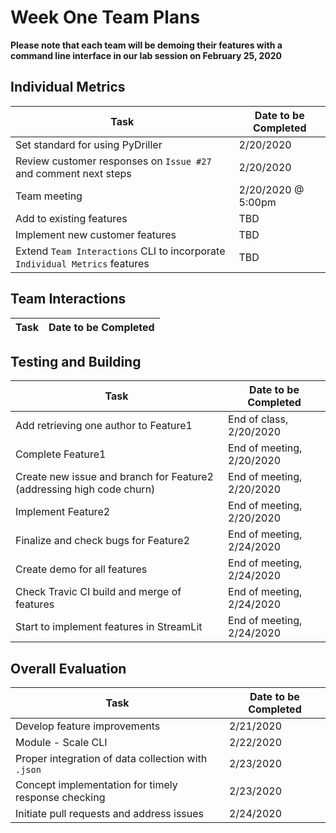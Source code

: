 # Week One Team Plans

**Please note that each team will be demoing their features with a command line interface in our lab session on February 25, 2020**

## Individual Metrics

Task | Date to be Completed
-----| --------------------
Set standard for using PyDriller | 2/20/2020
Review customer responses on `Issue #27` and comment next steps | 2/20/2020
Team meeting | 2/20/2020 @ 5:00pm
Add to existing features | TBD
Implement new customer features | TBD
Extend `Team Interactions` CLI to incorporate `Individual Metrics` features | TBD

## Team Interactions

Task | Date to be Completed
-----| --------------------


## Testing and Building

Task | Date to be Completed
-----| --------------------
Add retrieving one author to Feature1 | End of class, 2/20/2020
Complete Feature1 | End of meeting, 2/20/2020
Create new issue and branch for Feature2 (addressing high code churn) | End of meeting, 2/20/2020
Implement Feature2 | End of meeting, 2/20/2020
Finalize and check bugs for Feature2 | End of meeting, 2/24/2020
Create demo for all features | End of meeting, 2/24/2020
Check Travic CI build and merge of features | End of meeting, 2/24/2020
Start to implement features in StreamLit | End of meeting, 2/24/2020

## Overall Evaluation

Task | Date to be Completed
-----| --------------------
Develop feature improvements | 2/21/2020
Module - Scale CLI | 2/22/2020
Proper integration of data collection with `.json` | 2/23/2020
Concept implementation for timely response checking | 2/23/2020
Initiate pull requests and address issues | 2/24/2020